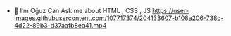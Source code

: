 - 👋 I’m Oğuz Can 
Ask me  about HTML , CSS , JS
https://user-images.githubusercontent.com/107717374/204133607-b108a206-738c-4d22-89b3-d37aafb8ea41.mp4




